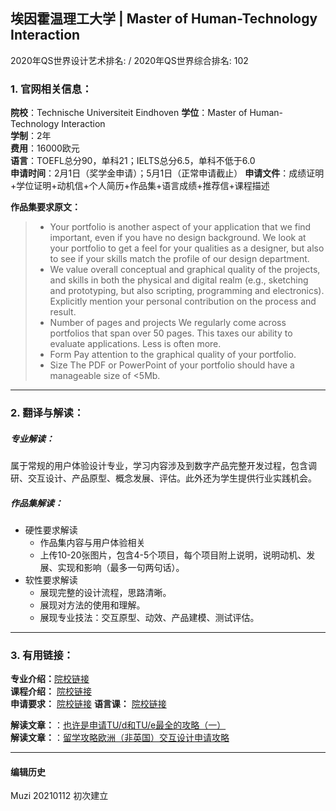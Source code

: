 ## 埃因霍温理工大学 | Master of Human-Technology Interaction

2020年QS世界设计艺术排名: /
2020年QS世界综合排名: 102  

### 1. 官网相关信息：

**院校**：Technische Universiteit Eindhoven
**学位**：Master of Human-Technology Interaction  
**学制**：2年  
**费用**：16000欧元  
**语言**：TOEFL总分90，单科21；IELTS总分6.5，单科不低于6.0  
**申请时间**：2月1日（奖学金申请）；5月1日（正常申请截止）
**申请文件**：成绩证明+学位证明+动机信+个人简历+作品集+语言成绩+推荐信+课程描述

**作品集要求原文：**   

> - Your portfolio is another aspect of your application that we find important, even if you have no design background. We look at your portfolio to get a feel for your qualities as a designer, but also to see if your skills match the profile of our design department.
> - We value overall conceptual and graphical quality of the projects, and skills in both the physical and digital realm (e.g., sketching and prototyping, but also scripting, programming and electronics). Explicitly mention your personal contribution on the process and result.
> - Number of pages and projects
We regularly come across portfolios that span over 50 pages. This taxes our ability to evaluate applications. Less is often more.
> - Form
Pay attention to the graphical quality of your portfolio.
> - Size
The PDF or PowerPoint of your portfolio should have a manageable size of <5Mb.


---

### 2. 翻译与解读：

##### 专业解读：
属于常规的用户体验设计专业，学习内容涉及到数字产品完整开发过程，包含调研、交互设计、产品原型、概念发展、评估。此外还为学生提供行业实践机会。

##### 作品集解读：
- 硬性要求解读
  - 作品集内容与用户体验相关
  - 上传10-20张图片，包含4-5个项目，每个项目附上说明，说明动机、发展、实现和影响（最多一句两句话）。
- 软性要求解读
  - 展现完整的设计流程，思路清晰。
  - 展现对方法的使用和理解。
  - 展现专业技法：交互原型、动效、产品建模、测试评估。




---


### 3. 有用链接：

**专业介绍：**[院校链接](https://www.tue.nl/en/education/graduate-school/master-human-technology-interaction/)  
**课程介绍：** [院校链接](https://www.tue.nl/en/education/become-a-tue-student/admission-and-enrollment/programtype/master/program/industrial-design-1/country/china-1/)  
**申请要求：** [院校链接](https://www.tue.nl/en/education/become-a-tue-student/admission-and-enrollment/country/china-1/program/human-technology-interaction/programtype/master/)
**语言课：** [院校链接](https://www.tue.nl/en/tue-campus/starting-your-business/reconfirm-tue/leonardo-da-vinci/language-course/)

**解读文章：**：[也许是申请TU/d和TU/e最全的攻略（一）](http://www.makebi.net/21378.html)  
**解读文章：**：[留学攻略欧洲（非英国）交互设计申请攻略](http://www.makebi.net/7672.html)  



---


#### 编辑历史
Muzi 20210112 初次建立
